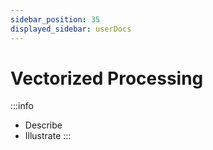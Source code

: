 ```yaml
---
sidebar_position: 35
displayed_sidebar: userDocs
---
```


# Vectorized Processing

:::info
* Describe
* Illustrate
:::
